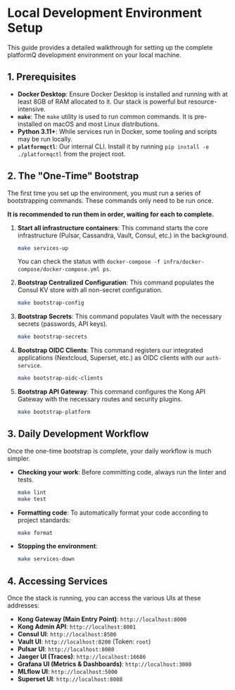 # Local Development Environment Setup

This guide provides a detailed walkthrough for setting up the complete platformQ development environment on your local machine.

## 1. Prerequisites

- **Docker Desktop**: Ensure Docker Desktop is installed and running with at least 8GB of RAM allocated to it. Our stack is powerful but resource-intensive.
- **`make`**: The `make` utility is used to run common commands. It is pre-installed on macOS and most Linux distributions.
- **Python 3.11+**: While services run in Docker, some tooling and scripts may be run locally.
- **`platformqctl`**: Our internal CLI. Install it by running `pip install -e ./platformqctl` from the project root.

## 2. The "One-Time" Bootstrap

The first time you set up the environment, you must run a series of bootstrapping commands. These commands only need to be run once.

**It is recommended to run them in order, waiting for each to complete.**

1.  **Start all infrastructure containers**:
    This command starts the core infrastructure (Pulsar, Cassandra, Vault, Consul, etc.) in the background.
    ```bash
    make services-up
    ```
    You can check the status with `docker-compose -f infra/docker-compose/docker-compose.yml ps`.

2.  **Bootstrap Centralized Configuration**:
    This command populates the Consul KV store with all non-secret configuration.
    ```bash
    make bootstrap-config
    ```

3.  **Bootstrap Secrets**:
    This command populates Vault with the necessary secrets (passwords, API keys).
    ```bash
    make bootstrap-secrets
    ```

4.  **Bootstrap OIDC Clients**:
    This command registers our integrated applications (Nextcloud, Superset, etc.) as OIDC clients with our `auth-service`.
    ```bash
    make bootstrap-oidc-clients
    ```

5.  **Bootstrap API Gateway**:
    This command configures the Kong API Gateway with the necessary routes and security plugins.
    ```bash
    make bootstrap-platform
    ```

## 3. Daily Development Workflow

Once the one-time bootstrap is complete, your daily workflow is much simpler.

- **Checking your work**: Before committing code, always run the linter and tests.
  ```bash
  make lint
  make test
  ```

- **Formatting code**: To automatically format your code according to project standards:
  ```bash
  make format
  ```

- **Stopping the environment**:
  ```bash
  make services-down
  ```

## 4. Accessing Services

Once the stack is running, you can access the various UIs at these addresses:

- **Kong Gateway (Main Entry Point)**: `http://localhost:8000`
- **Kong Admin API**: `http://localhost:8001`
- **Consul UI**: `http://localhost:8500`
- **Vault UI**: `http://localhost:8200` (Token: `root`)
- **Pulsar UI**: `http://localhost:8080`
- **Jaeger UI (Traces)**: `http://localhost:16686`
- **Grafana UI (Metrics & Dashboards)**: `http://localhost:3000`
- **MLflow UI**: `http://localhost:5000`
- **Superset UI**: `http://localhost:8088` 